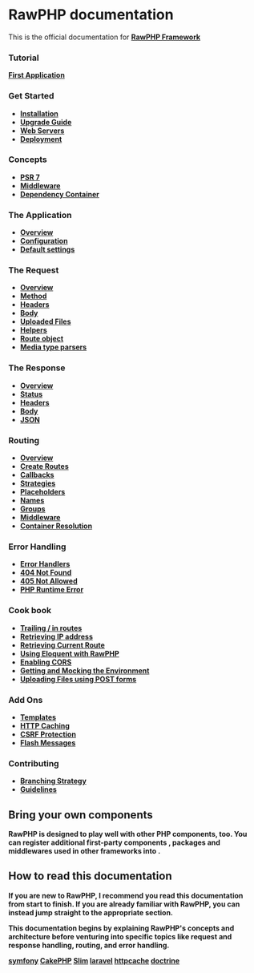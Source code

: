 # RawPHP documentation

This is the official documentation for <strong>[RawPHP Framework](https://github.com/rawphp-framework/RawPHP-framework)

### Tutorial
  [First Application](https://github.com/rawphp-framework/RawPHP-docs/blob/master/docs/tutorial/first-app.md)

### Get Started
  * [Installation](https://github.com/rawphp-framework/RawPHP-docs/blob/master/docs/start/installation.md)
  * [Upgrade Guide](https://github.com/rawphp-framework/RawPHP-docs/blob/master/docs/start/upgrade.md)
  * [Web Servers](https://github.com/rawphp-framework/RawPHP-docs/blob/master/docs/start/web-servers.md)
  * [Deployment](https://github.com/rawphp-framework/RawPHP-docs/docs/deployment/deployment.md)

### Concepts
  * [PSR 7](https://github.com/rawphp-framework/RawPHP-docs/blob/master/docs/concepts/value-objects.md)
  * [Middleware](https://github.com/rawphp-framework/RawPHP-docs/blob/master/docs/concepts/middleware.md)
  * [Dependency Container](https://github.com/rawphp-framework/RawPHP-docs/blob/master/docs/concepts/di.md)
  
### The Application
  * [Overview](https://github.com/rawphp-framework/RawPHP-docs/blob/master/docs/objects/application.md)
  * [Configuration](https://github.com/rawphp-framework/RawPHP-docs/blob/master/docs/objects/application.md#application-configuration)
  * [Default settings](https://github.com/rawphp-framework/RawPHP-docs/blob/master/docs/objects/application.md#slim-default-settings)
  
### The Request
  * [Overview](https://github.com/rawphp-framework/RawPHP-docs/blob/master/docs/objects/request.md)
  * [Method](https://github.com/rawphp-framework/RawPHP-docs/blob/master/docs/objects/request.md)
  * [Headers](https://github.com/rawphp-framework/RawPHP-docs/blob/master/docs/objects/request.md)
  * [Body](https://github.com/rawphp-framework/RawPHP-docs/blob/master/docs/objects/request.md)
  * [Uploaded Files](https://github.com/rawphp-framework/RawPHP-docs/blob/master/docs/objects/request.md)
  * [Helpers](https://github.com/rawphp-framework/RawPHP-docs/blob/master/docs/objects/request.md)
  * [Route object](https://github.com/rawphp-framework/RawPHP-docs/blob/master/docs/objects/request.md)
  * [Media type parsers](https://github.com/rawphp-framework/RawPHP-docs/blob/master/docs/objects/request.md)
  
### The Response
  * [Overview](https://github.com/rawphp-framework/RawPHP-docs/blob/master/docs/objects/response.md)
  * [Status](https://github.com/rawphp-framework/RawPHP-docs/blob/master/docs/objects/response.md)
  * [Headers](https://github.com/rawphp-framework/RawPHP-docs/blob/master/docs/objects/response.md)
  * [Body](https://github.com/rawphp-framework/RawPHP-docs/blob/master/docs/objects/response.md)
  * [JSON](https://github.com/rawphp-framework/RawPHP-docs/blob/master/docs/objects/response.md)
  
### Routing
  * [Overview](https://github.com/rawphp-framework/RawPHP-docs/blob/master/docs/objects/router.md)
  * [Create Routes](https://github.com/rawphp-framework/RawPHP-docs/blob/master/docs/objects/router.md)
  * [Callbacks](https://github.com/rawphp-framework/RawPHP-docs/blob/master/docs/objects/router.md)
  * [Strategies](https://github.com/rawphp-framework/RawPHP-docs/blob/master/docs/objects/router.md)
  * [Placeholders](https://github.com/rawphp-framework/RawPHP-docs/blob/master/docs/objects/router.md)
  * [Names](https://github.com/rawphp-framework/RawPHP-docs/blob/master/docs/objects/router.md)
  * [Groups](https://github.com/rawphp-framework/RawPHP-docs/blob/master/docs/objects/router.md)
  * [Middleware](https://github.com/rawphp-framework/RawPHP-docs/blob/master/docs/objects/router.md)
  * [Container Resolution](https://github.com/rawphp-framework/RawPHP-docs/blob/master/docs/objects/router.md)
  
### Error Handling
  * [Error Handlers](https://github.com/rawphp-framework/RawPHP-docs/blob/master/docs/handlers/error.md)
  * [404 Not Found](https://github.com/rawphp-framework/RawPHP-docs/blob/master/docs/handlers/not-found.md)
  * [405 Not Allowed](https://github.com/rawphp-framework/RawPHP-docs/blob/master/docs/handlers/not-allowed.md)
  * [PHP Runtime Error](https://github.com/rawphp-framework/RawPHP-docs/blob/master/docs/handlers/php-error.md)
  
  ### Cook book
  * [Trailing / in routes](https://github.com/rawphp-framework/RawPHP-docs/blob/master/docs/cookbook/route-patterns.md)
  * [Retrieving IP address](https://github.com/rawphp-framework/RawPHP-docs/blob/master/docs/cookbook/ip-address.md)
  * [Retrieving Current Route](https://github.com/rawphp-framework/RawPHP-docs/blob/master/docs/cookbook/retrieving-current-route.md)
  * [Using Eloquent with RawPHP](https://github.com/rawphp-framework/RawPHP-docs/blob/master/docs/cookbook/database-eloquent.md)
  * [Enabling CORS](https://github.com/rawphp-framework/RawPHP-docs/blob/master/docs/cookbook/enable-cors.md)
  * [Getting and Mocking the Environment](https://github.com/rawphp-framework/RawPHP-docs/blob/master/docs/cookbook/emvironment.md)
  * [Uploading Files using POST forms](https://github.com/rawphp-framework/RawPHP-docs/blob/master/docs/cookbook/uploading-files.md)
  
### Add Ons
  * [Templates](https://github.com/rawphp-framework/RawPHP-docs/blob/master/docs/features/templates.md)
  * [HTTP Caching](https://github.com/rawphp-framework/RawPHP-docs/blob/master/docs/features/caching.md)
  * [CSRF Protection](https://github.com/rawphp-framework/RawPHP-docs/blob/master/docs/features/csrf.md)
  * [Flash Messages](https://github.com/rawphp-framework/RawPHP-docs/blob/master/docs/features/flash.md)

### Contributing
  * [Branching Strategy](https://github.com/rawphp-framework/RawPHP-docs/blob/master/docs/contributors/strategy.md)
  * [Guidelines](https://github.com/rawphp-framework/RawPHP-docs/blob/master/docs/contributors/guidelines.md)

## Bring your own components

RawPHP is designed to play well with other PHP components, too. You can register
additional first-party components , packages and middlewares used in other frameworks into .

## How to read this documentation

If you are new to RawPHP, I recommend you read this documentation from start
to finish. If you are already familiar with RawPHP, you can instead jump straight
to the appropriate section.

This documentation begins by explaining RawPHP's concepts and architecture
before venturing into specific topics like request and response handling,
routing, and error handling.

[symfony](http://symfony.com/)
[CakePHP](http://cakephp.org/)
[Slim](http://slimframework.com)
[laravel](http://laravel.com/)
[httpcache](https://github.com/slimphp/Slim-HttpCache)
[doctrine](http://www.doctrine-project.org/projects/orm.html)
